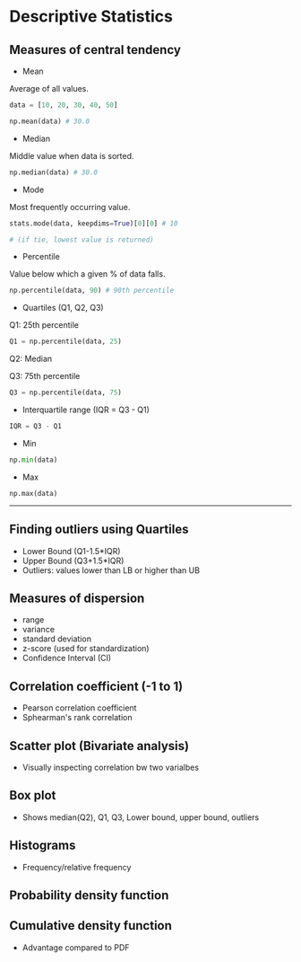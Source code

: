 # Descriptive Statistics

## Measures of central tendency

- Mean

Average of all values.

```python
data = [10, 20, 30, 40, 50]
```

```python
np.mean(data) # 30.0
```

- Median

Middle value when data is sorted.

```python
np.median(data) # 30.0
```

- Mode

 Most frequently occurring value.

 ```python
stats.mode(data, keepdims=True)[0][0] # 10

# (if tie, lowest value is returned)
```
- Percentile

Value below which a given % of data falls.

```python
np.percentile(data, 90) # 90th percentile
```
- Quartiles (Q1, Q2, Q3)

Q1: 25th percentile
```python
Q1 = np.percentile(data, 25)
```
  
Q2: Median

  
Q3: 75th percentile

```python
Q3 = np.percentile(data, 75)
```

- Interquartile range (IQR = Q3 - Q1)
```python
IQR = Q3 - Q1
```
   
- Min
```python
np.min(data)
```
- Max
```pyhton
np.max(data)
```
---

## Finding outliers using Quartiles
 - Lower Bound (Q1-1.5*IQR)
 - Upper Bound (Q3+1.5*IQR)
 - Outliers: values lower than LB or higher than UB

## Measures of dispersion
 - range
 - variance
 - standard deviation
 - z-score (used for standardization)
 - Confidence Interval (CI)

## Correlation coefficient (-1 to 1)
 - Pearson correlation coefficient
 - Sphearman's rank correlation

## Scatter plot (Bivariate analysis)
 - Visually inspecting correlation bw two varialbes

## Box plot
 - Shows median(Q2), Q1, Q3, Lower bound, upper bound, outliers

## Histograms
 - Frequency/relative frequency

## Probability density function
## Cumulative density function
 - Advantage compared to PDF
